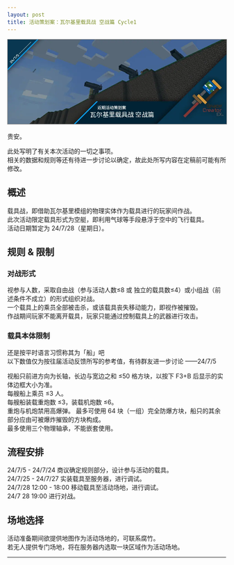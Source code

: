 ```yaml
---
layout: post
title: 活动策划案：瓦尔基里载具战 空战篇 Cycle1
---
```


<img class="scalableimg" style="border: gray 1px;border-style: solid;" src="/img/vsfair1.webp">
  
贵安。  
  
此处写明了有关本次活动的一切之事项。  
相关的数据和规则等还有待进一步讨论以确定，故此处所写内容在定稿前可能有所修改。  

## 概述

载具战，即借助瓦尔基里模组的物理实体作为载具进行的玩家间作战。  
此次活动限定载具形式为空艇，即利用气球等手段悬浮于空中的飞行载具。  
活动日期暂定为 24/7/28（星期日）。  

## 规则 & 限制

### 对战形式

视参与人数，采取自由战（参与活动人数≤8 或 独立的载具数≤4）或小组战（前述条件不成立）的形式组织对战。  
一个载具上的乘员全部被击杀，或该载具丧失移动能力，即视作被摧毁。  
作战期间玩家不能离开载具，玩家只能通过控制载具上的武器进行攻击。  

### 载具本体限制

还是按平时语言习惯称其为「船」吧  
以下数值仅为按往届活动反馈所写的参考值，有待群友进一步讨论 ——24/7/5  

视船只前进方向为长轴，长边与宽边之和 ≤50 格方块，以按下 F3+B 后显示的实体边框大小为准。  
每艘船上乘员 ≤3 人。  
每艘船装载重炮数 ≤3，装载机炮数 ≤6。  
重炮与机炮禁用高爆弹。
最多可使用 64 块（一组）完全防爆方块，船只的其余部分应由可被爆炸摧毁的方块构成。  
最多使用三个物理轴承，不能嵌套使用。  

## 流程安排

24/7/5 - 24/7/24 商议确定规则部分，设计参与活动的载具。  
24/7/25 - 24/7/27 实装载具至服务器，进行调试。  
24/7/28 12:00 - 18:00 移动载具至活动场地，进行调试。  
24/7 28 19:00 进行对战。  

## 场地选择

活动准备期间欲提供地图作为活动场地的，可联系腐竹。  
若无人提供专门场地，将在服务器内选取一块区域作为活动场地。  
  

  ---------------
